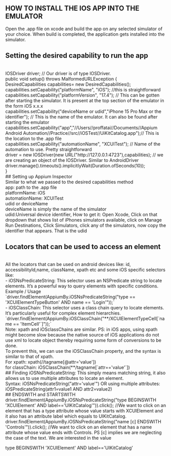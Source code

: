 ## HOW TO INSTALL THE IOS APP INTO THE EMULATOR
Open the .app file on xcode and build the app on any selected simulator of your choice. When build is completed, the application gets installed into the simulator.
<br>

## Setting the desired capability to run the app
<br>
IOSDriver driver; // Our driver is of type IOSDriver.
<br>
public void setup() throws MalformedURLException {
<br>
		DesiredCapabilities capabilities= new DesiredCapabilities();
		<br>
		capabilities.setCapability("platformName", "iOS"); //this is straightforward
		<br>
		capabilities.setCapability("platformVersion", "17.4"); // This can be gotten after starting the simulator. It is present at the top section of the emulator in the form iOS x.x.x
		<br>
		capabilities.setCapability("deviceName or udid","iPhone 15 Pro Max or the identifier"); // This is the name of the emulator. It can also be found after starting the emulator
		<br>
		capabilities.setCapability("app","//Users//proffatai//Documents//Appium Android Automation//Practice//src//iOSTest//UiKitCatalog.app");// This is the location to the .app file
		<br>
		capabilities.setCapability("automationName", "XCUITest"); // Name of the automation to use. Pretty straightforward
		<br>
		driver = new IOSDriver(new URL("http://127.0.0.1:4723"),capabilities); // we are creating an object of the IOSDriver. Similar to AndroidDriver
		<br>
		driver.manage().timeouts().implicitlyWait(Duration.ofSeconds(10));
		<br>
	}
<br>
## Setting up Appium Inspector
<br>
Similar to what we passed to the desired capabilities method
<br>
app: path to the .app file
<br>
platformName: iOS
<br>
automationName: XCUITest
<br>
udid or deviceName
<br>
deviceName is simply the name of the simulator
<br>
udid:Universal device identifier, How to get it: Open Xcode, Click on that dropdown that shows list of iPhones simulators available, click on Manage Run Destinations, Click Simulators, click any of the simulators, now copy the identifier that appears. That is the udid
<br>

## Locators that can be used to access an element
<br>
All the locators that can be used on android devices like: id, accessibilityId,name, className, xpath etc and some iOS specific selectors like:
<br>
-  iOSNsPredicateString:  This selector uses an NSPredicate string to locate elements. It’s a powerful way to query elements with specific conditions.
<br>
Example / Usage
<br>
`driver.findElement(AppiumBy.iOSNsPredicateString("type == 'XCUIElementTypeButton' AND name == 'Login'"));`
<br>
- iOSClassChain: This selector uses a class chain query to locate elements. It’s particularly useful for complex element hierarchies.
<br>
`driver.findElement(AppiumBy.iOSClassChain("**/XCUIElementTypeCell[`name == 'ItemCell'`]"));`
<br>
Note: xpath and iOSclassChains are similar. PS: in iOS apps, using xpath might become slow because the native source of iOS applications do not use xml to locate object thereby requiring some form of conversions to be done.
<br>
To prevent this, we can use the iOSClassChain property, and the syntax is similar to that of xpath.
<br>
For xpath: xpath(//tagname[@attr='value'])
<br>
for classChain: iOSClassChain(**/tagname[`attr=='value'`])
<br>
## Finding iOSNsPredicateString: This simply means matching string, it also allows us to use multiple attributes to locate an element.
<br>
Syntax: iOSNsPredicateString("attr='value'") OR using multiple attributes: iOSPredicateString(attr1=value1 AND attr2=value2)
<br>
## ENDSWITH and STARTSWITH
<br>
driver.findElement(AppiumBy.iOSNsPredicateString("type BEGINSWITH 'XCUIElement' AND label=='UIKitCatalog'")).click(); //We want to click on an element that has a type attribute whose value starts with XCUIElement and it also has an attribute label which equals to UIKitCatalog.
<br>
driver.findElement(AppiumBy.iOSNsPredicateString("name [c] ENDSWITH 'Controls'")).click(); //We want to click on an element that has a name attribute whose value ends with Controls. PS [c] implies we are neglecting the case of the text. We are interested in the value
	
	
type BEGINSWITH 'XCUIElement' AND label=='UIKitCatalog'




